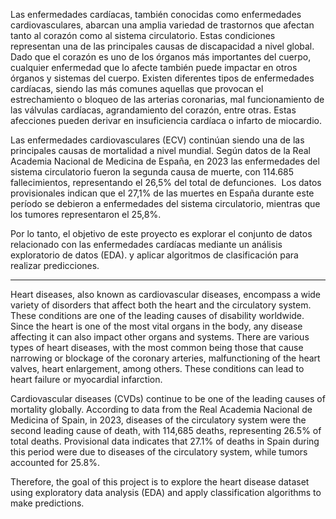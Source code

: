 
Las enfermedades cardíacas, también conocidas como enfermedades cardiovasculares, abarcan una amplia variedad de trastornos que afectan tanto al corazón como al sistema circulatorio. 
Estas condiciones representan una de las principales causas de discapacidad a nivel global. 
Dado que el corazón es uno de los órganos más importantes del cuerpo, cualquier enfermedad que lo afecte también puede impactar en otros órganos y sistemas del cuerpo. 
Existen diferentes tipos de enfermedades cardíacas, siendo las más comunes aquellas que provocan el estrechamiento o bloqueo de las arterias coronarias, mal funcionamiento de las válvulas cardíacas, agrandamiento del corazón, entre otras. 
Estas afecciones pueden derivar en insuficiencia cardíaca o infarto de miocardio.

​Las enfermedades cardiovasculares (ECV) continúan siendo una de las principales causas de mortalidad a nivel mundial. 
Según datos de la Real Academia Nacional de Medicina de España, en 2023 las enfermedades del sistema circulatorio fueron la segunda causa de muerte, con 114.685 fallecimientos, representando el 26,5% del total de defunciones. ​
Los datos provisionales indican que el 27,1% de las muertes en España durante este período se debieron a enfermedades del sistema circulatorio, mientras que los tumores representaron el 25,8%.

Por lo tanto, el objetivo de este proyecto es explorar el conjunto de datos relacionado con las enfermedades cardíacas mediante un análisis exploratorio de datos (EDA).
y aplicar algoritmos de clasificación para realizar predicciones.

----------------------------------------------------------------------------------------------------------------------------------------------------------------------------------------------------------------------------------------------------------------
Heart diseases, also known as cardiovascular diseases, encompass a wide variety of disorders that affect both the heart and the circulatory system. These conditions are one of the leading causes of disability worldwide. Since the heart is one of the most vital organs in the body, any disease affecting it can also impact other organs and systems. There are various types of heart diseases, with the most common being those that cause narrowing or blockage of the coronary arteries, malfunctioning of the heart valves, heart enlargement, among others. These conditions can lead to heart failure or myocardial infarction.

Cardiovascular diseases (CVDs) continue to be one of the leading causes of mortality globally. According to data from the Real Academia Nacional de Medicina of Spain, in 2023, diseases of the circulatory system were the second leading cause of death, with 114,685 deaths, representing 26.5% of total deaths. Provisional data indicates that 27.1% of deaths in Spain during this period were due to diseases of the circulatory system, while tumors accounted for 25.8%.

Therefore, the goal of this project is to explore the heart disease dataset using exploratory data analysis (EDA) and apply classification algorithms to make predictions.
